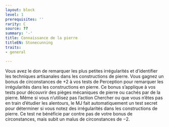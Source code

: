 ```yaml
---
layout: block
level: 1
prerequisites: ''
rarity: C
source: ??
summary: '-'
title: Connaissance de la pierre
titleEN: Stonecunning
traits:
- general

---
```


<p>Vous avez le don de remarquer les plus petites irrégularités et d’identifier les techniques artisanales dans les constructions de pierre. Vous gagnez un bonus de circonstances de +2 à vos tests de Perception pour remarquer les irrégularités dans les constructions en pierre. Ce bonus s’applique à vos tests pour découvrir des pièges mécaniques de pierre ou cachés par de la pierre. Même si vous n’utilisez pas l’action Chercher ou que vous n’êtes pas en train d’étudier les alentours, le MJ fait automatiquement un test secret pour déterminer si vous notez des irrégularités dans les constructions de pierre. Ce test ne bénéficie par contre pas de votre bonus de circonstances, mais subit un malus de circonstances de −2.</p>